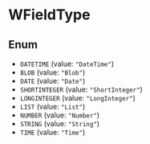 # WFieldType

## Enum

* `DATETIME` (value: `"DateTime"`)
* `BLOB` (value: `"Blob"`)
* `DATE` (value: `"Date"`)
* `SHORTINTEGER` (value: `"ShortInteger"`)
* `LONGINTEGER` (value: `"LongInteger"`)
* `LIST` (value: `"List"`)
* `NUMBER` (value: `"Number"`)
* `STRING` (value: `"String"`)
* `TIME` (value: `"Time"`)
